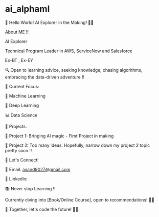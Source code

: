 # ai_alphaml

🚀 Hello World! AI Explorer in the Making! 🤖✨

About ME !!

AI Explorer 

Technical Program Leader in AWS, ServiceNow and Salesforce

Ex-BT , Ex-EY

🔍 Open to learning advice, seeking knowledge, chasing algorithms, embracing the data-driven adventure !!

🌱 Current Focus:

🤖 Machine Learning

🧠 Deep Learning

📊 Data Science

🚀 Projects:

🤖 Project 1: Bringing AI magic - First Project in making

🚗 Project 2: Too many ideas. Hopefully, narrow down my project 2 topic pretty soon !!

🌈 Let's Connect!

📧 Email: anand9027@gmail.com

💼 LinkedIn: [](https://www.linkedin.com/in/anand-ranganna-189b6a38/)

📚 Never stop Learning !!

Currently diving into [Book/Online Course], open to recommendations! 📖✨

🚀 Together, let's code the future! 🌟✨
